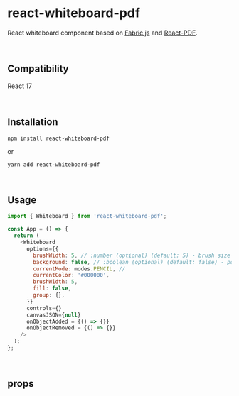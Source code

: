 # react-whiteboard-pdf

React whiteboard component based on [Fabric.js](http://fabricjs.com/) and [React-PDF](https://github.com/wojtekmaj/react-pdf#readme).

<br/>

## Compatibility

React 17

<br/>

## Installation

```shell
npm install react-whiteboard-pdf
```

or

```shell
yarn add react-whiteboard-pdf
```

<br/>

## Usage

```javascript
import { Whiteboard } from 'react-whiteboard-pdf';

const App = () => {
  return (
    <Whiteboard
      options={{
        brushWidth: 5, // :number (optional) (default: 5) - brush size for drawing
        background: false, // :boolean (optional) (default: false) - polkadot as background picture
        currentMode: modes.PENCIL, //
        currentColor: '#000000',
        brushWidth: 5,
        fill: false,
        group: {},
      }}
      controls={}
      canvasJSON={null}
      onObjectAdded = {() => {}}
      onObjectRemoved = {() => {}}
    />
  );
};
```

<br/>

## props
